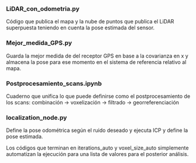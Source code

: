 ### LiDAR_con_odometria.py
Código que publica el mapa y la nube de puntos que publica el LiDAR superpuesta teniendo en cuenta la pose estimada del sensor.


### Mejor_medida_GPS.py
Guarda la mejor medida de del receptor GPS en base a la covarianza en x y almacena la pose para ese momento en el sistema de referencia relativo al mapa.


### Postprocesamiento_scans.ipynb
Cuaderno que unifica lo que puede definirse como el postprocesamiento de los scans: 
combinación -> voxelización -> filtrado -> georreferenciación


### localization_node.py
Define la pose odométrica según el ruido deseado y ejecuta ICP y define la pose estimada.

Los códigos que terminan en iterations_auto y voxel_size_auto simplemente automatizan la ejecución para una lista de valores para el posterior análisis.
